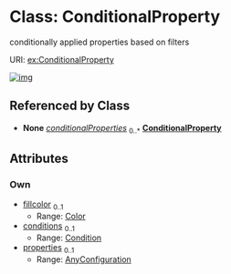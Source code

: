 
# Class: ConditionalProperty


conditionally applied properties based on filters

URI: [ex:ConditionalProperty](https://w3id.org/kgviz/ConditionalProperty)


[![img](https://yuml.me/diagram/nofunky;dir:TB/class/[AnyConfiguration]<properties%200..1-++[ConditionalProperty&#124;fillcolor:Color%20%3F],[Condition]<conditions%200..1-++[ConditionalProperty],[StyleSheet]++-%20conditionalProperties%200..*>[ConditionalProperty],[StyleSheet],[Condition],[AnyConfiguration])](https://yuml.me/diagram/nofunky;dir:TB/class/[AnyConfiguration]<properties%200..1-++[ConditionalProperty&#124;fillcolor:Color%20%3F],[Condition]<conditions%200..1-++[ConditionalProperty],[StyleSheet]++-%20conditionalProperties%200..*>[ConditionalProperty],[StyleSheet],[Condition],[AnyConfiguration])

## Referenced by Class

 *  **None** *[conditionalProperties](conditionalProperties.md)*  <sub>0..\*</sub>  **[ConditionalProperty](ConditionalProperty.md)**

## Attributes


### Own

 * [fillcolor](fillcolor.md)  <sub>0..1</sub>
     * Range: [Color](types/Color.md)
 * [conditions](conditions.md)  <sub>0..1</sub>
     * Range: [Condition](Condition.md)
 * [properties](properties.md)  <sub>0..1</sub>
     * Range: [AnyConfiguration](AnyConfiguration.md)
